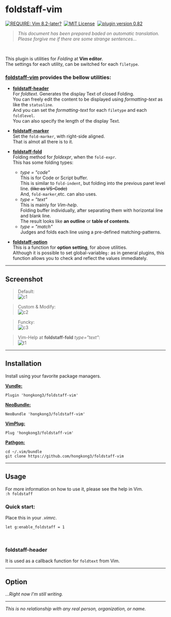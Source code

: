 # foldstaff-vim

[![REQUIRE: Vim 8.2-later?](https://img.shields.io/static/v1?label=plugin&message=8.2%2B&color=2a2&logo=vim)](https://www.vim.org "REQUIRE: Vim 8.2 later")&nbsp;
[![MIT License](https://img.shields.io/static/v1?label=license&message=MIT&color=28c)](LICENSE "MIT License")&nbsp;
 [![plugin version 0.82](https://img.shields.io/static/v1?label=version&message=0.82&color=e62)](https://github.com/hongkong3/foldstaff-vim/ "plugin version 0.82")&nbsp;

> *This document has been prepared baded on automatic translation.  Please forgive me if there are some strange sentences...*  

<br>

This plugin is utilities for *Folding* at **Vim editor**.   
The settings for each utility, can be switched for each `filetype`.  


### [foldstaff-vim][ghp] provides the bellow utilities: 

* [**foldstaff-header**](#user-content-foldstaff-header)  
  For *foldtext*.  Generates the display Text of closed Folding.  
  You can freely edit the content to be displayed using *formatting-text* as like the `statusline`.  
  And you can set the *formatting-text* for each `filetype` and each `foldlevel`.  
  You can also specify the length of the display Text.  

* [**foldstaff-marker**](#user-content-foldstaff-marker)  
  Set the `fold-marker`, with right-side aligned.  
  That is almot all there is to it.   

* [**foldstaff-fold**](#user-content-foldstaff-fold)  
  Folding method for *foldexpr*, when the `fold-expr`.  
  This has some folding types:<br>
  - *type = "code"*  
    This is for Code or Script buffer.  
    This is similar to `fold-indent`, but folding into the previous paret level line. ~~(like as VS-Code)~~  
    And, `fold-marker`,etc. can also uses.  
  - *type = "text"*  
    This is mainly for *Vim-help*.  
    Folding buffer individually, after separating them with horizontal line and blank line.  
    The result looks like **an outline** or **table of contents**.  
  - *type = "match"*  
    Judges and folds each line using a pre-defined matching-patterns.
    
* [**foldstaff-option**](#user-content-foldstaff-option)  
  This is a function for **option setting**, for above utilities.  
  Although it is possible to set global-variable`g:` as in general plugins, this function allows you to check and reflect the values immediately.  

----
## Screenshot

> Default:  
![c1](https://user-images.githubusercontent.com/97036597/152065346-2364bbca-4cee-4a76-8ce9-82b7e626c715.png)

> Custom & Modify:  
![c2](https://user-images.githubusercontent.com/97036597/152065366-4261e10e-9764-4d05-8713-5182a1a20ce9.png)
  
> Funcky:  
![c3](https://user-images.githubusercontent.com/97036597/152065375-d1651cf1-7c46-4f8b-8bb6-6a091001c038.png)

> Vim-Help at **foldstaff-fold** *type="text"*:  
![t1](https://user-images.githubusercontent.com/97036597/152065191-7ceb2a59-72b7-44f2-b51f-a3e244699f2f.png)

----
## Installation
Install using your favorite package managers.

[**Vundle:**](https://github.com/VundleVim/Vundle.vime)
```vim
Plugin 'hongkong3/foldstaff-vim'
```
[**NeoBundle:**](https://github.com/Shougo/neobundle.vim)
```vim
NeoBundle 'hongkong3/foldstaff-vim'
```
[**VimPlug:**](https://github.com/junegunn/vim-plug)
```vim
Plug 'hongkong3/foldstaff-vim'
```
[**Pathgon:**](https://github.com/tpope/vim-pathogen)
```terminal
cd ~/.vim/bundle
git clone https://github.com/hongkong3/foldstaff-vim
```

----
## Usage
For more information on how to use it, please see the help in Vim.  
`:h foldstaff`  
  
### Quick start:
Place this in your *.vimrc*.
```vim
let g:enable_foldstaff = 1
```

<br />

### foldstaff-header
It is used as a callback function for `foldtext` from Vim.  



----
## Option

*...Right now I'm still writing.*

----

*This is no relationship with any real person, organization, or name.*


[ghp]: https://github.com/hongkong3/foldstaff-vim/

